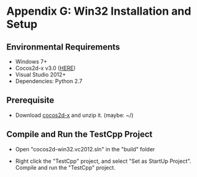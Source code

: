 # Appendix G: Win32 Installation and Setup

## Environmental Requirements
* Windows 7+
* Cocos2d-x v3.0 ([HERE](http://cocos2d-x.org/download))
* Visual Studio 2012+
* Dependencies: Python 2.7

## Prerequisite 
* Download [cocos2d-x](http://cocos2d-x.org/download) and unzip it. (maybe: ~/) 

## Compile and Run the TestCpp Project
* Open "cocos2d-win32.vc2012.sln" in the "build" folder

* Right click the "TestCpp" project, and select "Set as StartUp Project". Compile and run the "TestCpp" project.
